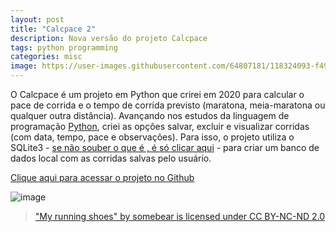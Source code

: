 ```yaml
---
layout: post
title: "Calcpace 2"
description: Nova versão do projeto Calcpace
tags: python programming
categories: misc
image: https://user-images.githubusercontent.com/64807181/118324093-f49f9700-b4d7-11eb-86e3-0f319d2b4468.png
---
```


O Calcpace é um projeto em Python que crirei em 2020 para calcular o pace de corrida e o tempo de corrida previsto (maratona, meia-maratona ou qualquer outra distância). Avançando nos estudos da linguagem de programação [Python](https://python.org.br/), criei as opções salvar, excluir e visualizar corridas (com data, tempo, pace e observações). Para isso, o projeto utiliza o SQLite3 - [se não souber o que é , é só clicar aqui](https://www.tecmundo.com.br/software/146482-sql-que-ele-serve.htm) - para criar um banco de dados local com as corridas salvas pelo usuário.

[Clique aqui para acessar o projeto no Github](https://www.notion.so/joaogilberto/Aperte-Start-primeiros-passos-entre-Hist-ria-Digital-e-Ensino-de-Hist-ria-689f50857fcd4221ab49789d413b2921)

![image](https://user-images.githubusercontent.com/64807181/118324093-f49f9700-b4d7-11eb-86e3-0f319d2b4468.png)

> ["My running shoes" by somebear is licensed under CC BY-NC-ND 2.0](https://search.creativecommons.org/photos/34b50ce2-5285-407b-976f-ec4c380a322d)
